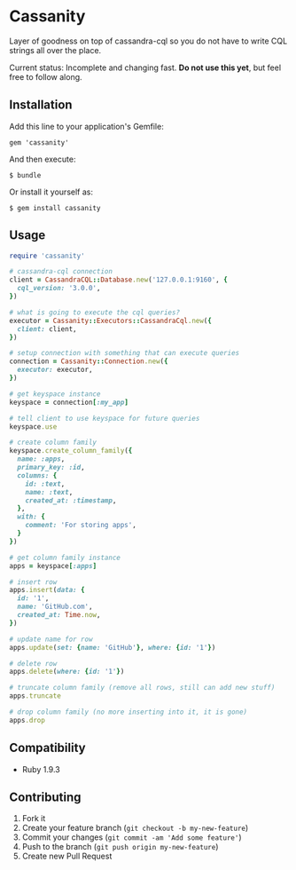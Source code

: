 # Cassanity

Layer of goodness on top of cassandra-cql so you do not have to write CQL strings all over the place.

Current status: Incomplete and changing fast. **Do not use this yet**, but feel free to follow along.

## Installation

Add this line to your application's Gemfile:

    gem 'cassanity'

And then execute:

    $ bundle

Or install it yourself as:

    $ gem install cassanity

## Usage

```ruby
require 'cassanity'

# cassandra-cql connection
client = CassandraCQL::Database.new('127.0.0.1:9160', {
  cql_version: '3.0.0',
})

# what is going to execute the cql queries?
executor = Cassanity::Executors::CassandraCql.new({
  client: client,
})

# setup connection with something that can execute queries
connection = Cassanity::Connection.new({
  executor: executor,
})

# get keyspace instance
keyspace = connection[:my_app]

# tell client to use keyspace for future queries
keyspace.use

# create column family
keyspace.create_column_family({
  name: :apps,
  primary_key: :id,
  columns: {
    id: :text,
    name: :text,
    created_at: :timestamp,
  },
  with: {
    comment: 'For storing apps',
  }
})

# get column family instance
apps = keyspace[:apps]

# insert row
apps.insert(data: {
  id: '1',
  name: 'GitHub.com',
  created_at: Time.now,
})

# update name for row
apps.update(set: {name: 'GitHub'}, where: {id: '1'})

# delete row
apps.delete(where: {id: '1'})

# truncate column family (remove all rows, still can add new stuff)
apps.truncate

# drop column family (no more inserting into it, it is gone)
apps.drop
```

## Compatibility

* Ruby 1.9.3

## Contributing

1. Fork it
2. Create your feature branch (`git checkout -b my-new-feature`)
3. Commit your changes (`git commit -am 'Add some feature'`)
4. Push to the branch (`git push origin my-new-feature`)
5. Create new Pull Request
